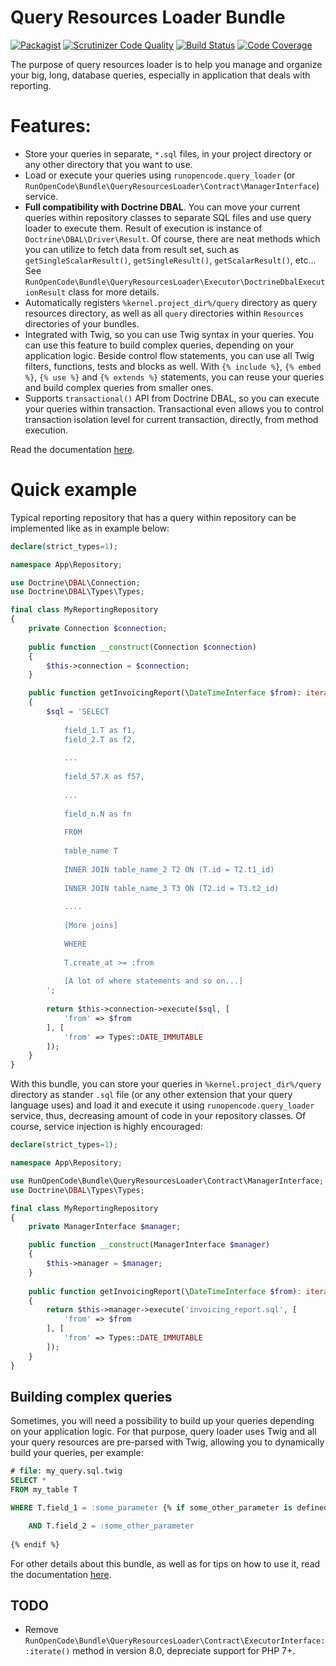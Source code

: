 Query Resources Loader Bundle
=============================

[![Packagist](https://img.shields.io/packagist/v/RunOpenCode/query-resources-loader-bundle.svg)](https://packagist.org/packages/runopencode/query-resources-loader-bundle)
[![Scrutinizer Code Quality](https://scrutinizer-ci.com/g/RunOpenCode/query-resources-loader-bundle/badges/quality-score.png?b=master)](https://scrutinizer-ci.com/g/RunOpenCode/query-resources-loader-bundle/?branch=master)
[![Build Status](https://scrutinizer-ci.com/g/RunOpenCode/query-resources-loader-bundle/badges/build.png?b=master)](https://scrutinizer-ci.com/g/RunOpenCode/query-resources-loader-bundle/build-status/master)
[![Code Coverage](https://scrutinizer-ci.com/g/RunOpenCode/query-resources-loader-bundle/badges/coverage.png?b=master)](https://scrutinizer-ci.com/g/RunOpenCode/query-resources-loader-bundle/?branch=master)

The purpose of query resources loader is to help you manage and organize your big, long, database queries, especially in
application that deals with reporting.

# Features:

- Store your queries in separate, `*.sql` files, in your project directory or any other directory that you want to use.
- Load or execute your queries using `runopencode.query_loader`
  (or `RunOpenCode\Bundle\QueryResourcesLoader\Contract\ManagerInterface`) service.
- **Full compatibility with Doctrine DBAL**. You can move your current queries within repository classes to separate SQL
  files and use query loader to execute them. Result of execution is instance of `Doctrine\DBAL\Driver\Result`. Of
  course, there are neat methods which you can utilize to fetch data from result set, such
  as `getSingleScalarResult()`, `getSingleResult()`, `getScalarResult()`, etc...
  See `RunOpenCode\Bundle\QueryResourcesLoader\Executor\DoctrineDbalExecutionResult` class for more details.
- Automatically registers `%kernel.project_dir%/query` directory as query resources directory, as well as all `query`
  directories within `Resources` directories of your bundles.
- Integrated with Twig, so you can use Twig syntax in your queries. You can use this feature to build complex queries,
  depending on your application logic. Beside control flow statements, you can use all Twig filters, functions, tests
  and blocks as well. With `{% include %}`, `{% embed %}`, `{% use %}` and `{% extends %}` statements, you can reuse
  your queries and build complex queries from smaller ones.
- Supports `transactional()` API from Doctrine DBAL, so you can execute your queries within transaction. Transactional
  even allows you to control transaction isolation level for current transaction, directly, from method execution.

Read the documentation [here](docs/index.md).

# Quick example

Typical reporting repository that has a query within repository can be implemented like as in example below:

```php
declare(strict_types=1);

namespace App\Repository;

use Doctrine\DBAL\Connection;
use Doctrine\DBAL\Types\Types;

final class MyReportingRepository 
{
    private Connection $connection;
    
    public function __construct(Connection $connection)
    {
        $this->connection = $connection;
    }

    public function getInvoicingReport(\DateTimeInterface $from): iterable
    {
        $sql = 'SELECT 
            
            field_1.T as f1,
            field_2.T as f2,
            
            ...
            
            field_57.X as f57,
            
            ...
            
            field_n.N as fn
            
            FROM 
            
            table_name T
            
            INNER JOIN table_name_2 T2 ON (T.id = T2.t1_id)
            
            INNER JOIN table_name_3 T3 ON (T2.id = T3.t2_id)
            
            ....
            
            [More joins]
            
            WHERE
            
            T.create_at >= :from
            
            [A lot of where statements and so on...]                                           
        ';
        
        return $this->connection->execute($sql, [ 
            'from' => $from 
        ], [
            'from' => Types::DATE_IMMUTABLE        
        ]);            
    }
}
```

With this bundle, you can store your queries in `%kernel.project_dir%/query` directory as stander `.sql` file (or any
other extension that your query language uses) and load it and execute it using `runopencode.query_loader` service,
thus, decreasing amount of code in your repository classes. Of course, service injection is highly encouraged:

```php
declare(strict_types=1);

namespace App\Repository;

use RunOpenCode\Bundle\QueryResourcesLoader\Contract\ManagerInterface;
use Doctrine\DBAL\Types\Types;

final class MyReportingRepository 
{
    private ManagerInterface $manager;

    public function __construct(ManagerInterface $manager)
    {            
        $this->manager = $manager;
    }
    
    public function getInvoicingReport(\DateTimeInterface $from): iterable
    {
        return $this->manager->execute('invoicing_report.sql', [
            'from' => $from 
        ], [
            'from' => Types::DATE_IMMUTABLE   
        ]);      
    }
}
```

## Building complex queries

Sometimes, you will need a possibility to build up your queries depending on your application logic. For that purpose,
query loader uses Twig and all your query resources are pre-parsed with Twig, allowing you to dynamically build your
queries, per example:

```sql
# file: my_query.sql.twig
SELECT *
FROM my_table T

WHERE T.field_1 = :some_parameter {% if some_other_parameter is defined %}

    AND T.field_2 = :some_other_parameter 
    
{% endif %}
```

For other details about this bundle, as well as for tips on how to use it, read the documentation [here](docs/index.md).

## TODO

- Remove `RunOpenCode\Bundle\QueryResourcesLoader\Contract\ExecutorInterface::iterate()` method in version 8.0,
  depreciate support for PHP 7+.